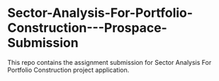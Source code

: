 # Sector-Analysis-For-Portfolio-Construction---Prospace-Submission
This repo contains the assignment submission for Sector Analysis For Portfolio Construction project application.
